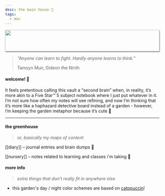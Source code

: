 ```yaml
---
desc: the main house 🌻
tags:
  - moc
---
```

<img style="height: 70px; width: 100%; object-fit: cover; box-shadow: 1px 2px 3px rgba(0,0,0,.5);" src="https://media.discordapp.net/attachments/587845669562220592/1000695070875463730/Tumblr_l_118815257339206.gif">

> *“Anyone can learn to fight. Hardly anyone learns to think.”*
>
> Tamsyn Muir, Gideon the Ninth

#### welcome! 🔅

It feels pretentious calling this vault a “second  brain” when, in reality, it’s more akin to a Five Star™ 5 subject notebook where I just put whatever in it. I’m not sure how often my notes will see refining, and now I’m thinking that it’s more like a haphazard detective board instead of a garden - however, I’m keeping the garden metaphor because it’s cute 💖

---

#### the greenhouse

> *or, basically my maps of content*

[[diary]] – journal entries and brain dumps 💌

[[nursery]] – notes related to learning and classes i'm taking 🌱


#### more info
> *extra things that don't really fit in anywhere else*

- this garden's day / night color schemes are based on [catppuccin](https://github.com/catppuccin/catppuccin)!